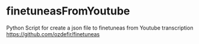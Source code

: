 # finetuneasFromYoutube

Python Script for create a json file to finetuneas from Youtube transcription  
https://github.com/ozdefir/finetuneas  
